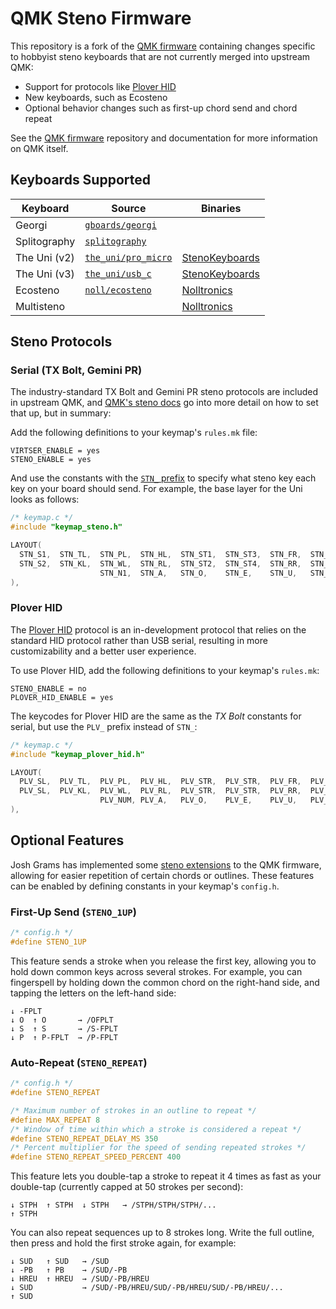 # QMK Steno Firmware

This repository is a fork of the [QMK firmware](https://github.com/qmk/qmk_firmware)
containing changes specific to hobbyist steno keyboards that are not currently
merged into upstream QMK:

- Support for protocols like [Plover HID](https://github.com/dnaq/plover-machine-hid)
- New keyboards, such as Ecosteno
- Optional behavior changes such as first-up chord send and chord repeat

See the [QMK firmware](https://github.com/qmk/qmk_firmware) repository and
documentation for more information on QMK itself.

## Keyboards Supported

| Keyboard     | Source                                                                                               | Binaries                                                                             |
| ------------ | ---------------------------------------------------------------------------------------------------- | ------------------------------------------------------------------------------------ |
| Georgi       | [`gboards/georgi`](https://github.com/openstenoproject/qmk/tree/main/keyboards/gboards/georgi)       |                                                                                      |
| Splitography | [`splitography`](https://github.com/openstenoproject/qmk/tree/main/keyboards/splitography)           |                                                                                      |
| The Uni (v2) | [`the_uni/pro_micro`](https://github.com/openstenoproject/qmk/tree/main/keyboards/the_uni/pro_micro) | [StenoKeyboards](https://github.com/petercpark/stenokeyboards-firmware)              |
| The Uni (v3) | [`the_uni/usb_c`](https://github.com/openstenoproject/qmk/tree/main/keyboards/the_uni/usb_c)         | [StenoKeyboards](https://github.com/petercpark/stenokeyboards-firmware)              |
| Ecosteno     | [`noll/ecosteno`](https://github.com/openstenoproject/qmk/tree/main/keyboards/noll/ecosteno)         | [Nolltronics](https://github.com/nkotech/EcoSteno-Firmware/tree/main/keyboards/noll) |
| Multisteno   |                                                                                                      | [Nolltronics](https://github.com/nkotech/EcoSteno-Firmware/tree/main/keyboards/noll) |

## Steno Protocols

### Serial (TX Bolt, Gemini PR)

The industry-standard TX Bolt and Gemini PR steno protocols are included in
upstream QMK, and [QMK's steno docs](https://docs.qmk.fm/#/feature_stenography)
go into more detail on how to set that up, but in summary:

Add the following definitions to your keymap's `rules.mk` file:

```make
VIRTSER_ENABLE = yes
STENO_ENABLE = yes
```

And use the constants with the [`STN_` prefix](https://docs.qmk.fm/#/feature_stenography?id=keycode-reference)
to specify what steno key each key on your board should send. For example, the
base layer for the Uni looks as follows:

```c
/* keymap.c */
#include "keymap_steno.h"

LAYOUT(
  STN_S1,  STN_TL,  STN_PL,  STN_HL,  STN_ST1,  STN_ST3,  STN_FR,  STN_PR,  STN_LR,  STN_TR,  STN_DR ,
  STN_S2,  STN_KL,  STN_WL,  STN_RL,  STN_ST2,  STN_ST4,  STN_RR,  STN_BR,  STN_GR,  STN_SR,  STN_ZR ,
                    STN_N1,  STN_A,   STN_O,    STN_E,    STN_U,   STN_N2,
),
```

### Plover HID

The [Plover HID](https://github.com/dnaq/plover-machine-hid) protocol is an
in-development protocol that relies on the standard HID protocol rather than
USB serial, resulting in more customizability and a better user experience.

To use Plover HID, add the following definitions to your keymap's `rules.mk`:

```make
STENO_ENABLE = no
PLOVER_HID_ENABLE = yes
```

The keycodes for Plover HID are the same as the _TX Bolt_ constants for serial,
but use the `PLV_` prefix instead of `STN_`:

```c
/* keymap.c */
#include "keymap_plover_hid.h"

LAYOUT(
  PLV_SL,  PLV_TL,  PLV_PL,  PLV_HL,  PLV_STR,  PLV_STR,  PLV_FR,  PLV_PR,  PLV_LR,  PLV_TR,  PLV_DR ,
  PLV_SL,  PLV_KL,  PLV_WL,  PLV_RL,  PLV_STR,  PLV_STR,  PLV_RR,  PLV_BR,  PLV_GR,  PLV_SR,  PLV_ZR ,
                    PLV_NUM, PLV_A,   PLV_O,    PLV_E,    PLV_U,   PLV_NUM,
),
```

## Optional Features

Josh Grams has implemented some [steno extensions](https://github.com/JoshuaGrams/steno-firmware)
to the QMK firmware, allowing for easier repetition of certain chords or outlines.
These features can be enabled by defining constants in your keymap's `config.h`.

### First-Up Send (`STENO_1UP`)

```c
/* config.h */
#define STENO_1UP
```

This feature sends a stroke when you release the first key, allowing you to
hold down common keys across several strokes. For example, you can fingerspell
by holding down the common chord on the right-hand side, and tapping the letters
on the left-hand side:

```
↓ -FPLT
↓ O  ↑ O       → /OFPLT
↓ S  ↑ S       → /S-FPLT
↓ P  ↑ P-FPLT  → /P-FPLT
```

### Auto-Repeat (`STENO_REPEAT`)

```c
/* config.h */
#define STENO_REPEAT

/* Maximum number of strokes in an outline to repeat */
#define MAX_REPEAT 8
/* Window of time within which a stroke is considered a repeat */
#define STENO_REPEAT_DELAY_MS 350
/* Percent multiplier for the speed of sending repeated strokes */
#define STENO_REPEAT_SPEED_PERCENT 400
```

This feature lets you double-tap a stroke to repeat it 4 times as fast as your
double-tap (currently capped at 50 strokes per second):

```
↓ STPH  ↑ STPH  ↓ STPH   → /STPH/STPH/STPH/...
↑ STPH
```

You can also repeat sequences up to 8 strokes long. Write the full outline, then
press and hold the first stroke again, for example:

```
↓ SUD   ↑ SUD   → /SUD
↓ -PB   ↑ PB    → /SUD/-PB
↓ HREU  ↑ HREU  → /SUD/-PB/HREU
↓ SUD           → /SUD/-PB/HREU/SUD/-PB/HREU/SUD/-PB/HREU/...
↑ SUD
```

